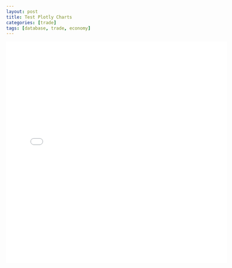 ```yaml
---
layout: post
title: Test Plotly Charts
categories: [trade]
tags: [database, trade, economy]
---
```


<iframe width="600" height="600" frameborder="0" scrolling="no" src="//plot.ly/~morreene/7.embed"></iframe>
